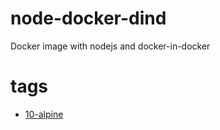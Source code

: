 # node-docker-dind
Docker image with nodejs and docker-in-docker

# tags

- [10-alpine](https://github.com/kirakishin/node-docker-dind/blob/master/alpine-3.10/node-10/19.03-dind/Dockerfile "node 10, docker 19.03, alpine 3.10")
